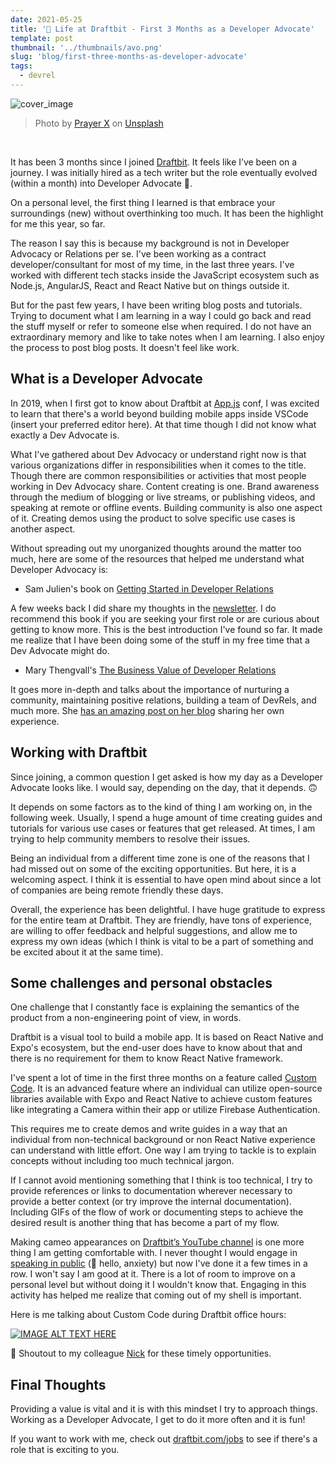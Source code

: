 ```yaml
---
date: 2021-05-25
title: '🌱 Life at Draftbit - First 3 Months as a Developer Advocate'
template: post
thumbnail: '../thumbnails/avo.png'
slug: 'blog/first-three-months-as-developer-advocate'
tags:
  - devrel
---
```


![cover_image](https://i.imgur.com/TBebjua.jpg)

<blockquote>
Photo by <a href="https://unsplash.com/@x_prayer?utm_source=unsplash&utm_medium=referral&utm_content=creditCopyText">Prayer X</a> on <a href="https://unsplash.com/s/photos/galaxy?utm_source=unsplash&utm_medium=referral&utm_content=creditCopyText">Unsplash</a>
</blockquote>

<br />

It has been 3 months since I joined [Draftbit](https://draftbit.com/). It feels like I’ve been on a journey. I was initially hired as a tech writer but the role eventually evolved (within a month) into Developer Advocate 🥑.

On a personal level, the first thing I learned is that embrace your surroundings (new) without overthinking too much. It has been the highlight for me this year, so far.

The reason I say this is because my background is not in Developer Advocacy or Relations per se. I've been working as a contract developer/consultant for most of my time, in the last three years. I've worked with different tech stacks inside the JavaScript ecosystem such as Node.js, AngularJS, React and React Native but on things outside it.

But for the past few years, I have been writing blog posts and tutorials. Trying to document what I am learning in a way I could go back and read the stuff myself or refer to someone else when required. I do not have an extraordinary memory and like to take notes when I am learning. I also enjoy the process to post blog posts. It doesn't feel like work.

## What is a Developer Advocate

In 2019, when I first got to know about Draftbit at [App.js](https://appjs.co/) conf, I was excited to learn that there's a world beyond building mobile apps inside VSCode (insert your preferred editor here). At that time though I did not know what exactly a Dev Advocate is.

What I've gathered about Dev Advocacy or understand right now is that various organizations differ in responsibilities when it comes to the title. Though there are common responsibilities or activities that most people working in Dev Advocacy share. Content creating is one. Brand awareness through the medium of blogging or live streams, or publishing videos, and speaking at remote or offline events. Building community is also one aspect of it. Creating demos using the product to solve specific use cases is another aspect.

Without spreading out my unorganized thoughts around the matter too much, here are some of the resources that helped me understand what Developer Advocacy is:

- Sam Julien's book on [Getting Started in Developer Relations](https://learn.samjulien.com/getting-started-in-developer-relations)

A few weeks back I did share my thoughts in the [newsletter](https://amanhimself.substack.com/). I do recommend this book if you are seeking your first role or are curious about getting to know more. This is the best introduction I've found so far. It made me realize that I have been doing some of the stuff in my free time that a Dev Advocate might do.

- Mary Thengvall's [The Business Value of Developer Relations](https://www.persea-consulting.com/book)

It goes more in-depth and talks about the importance of nurturing a community, maintaining positive relations, building a team of DevRels, and much more. She [has an amazing post on her blog](https://www.marythengvall.com/blog/2020/6/29/the-camunda-developer-relations-career-path) sharing her own experience.

## Working with Draftbit

Since joining, a common question I get asked is how my day as a Developer Advocate looks like. I would say, depending on the day, that it depends. 🙃

It depends on some factors as to the kind of thing I am working on, in the following week. Usually, I spend a huge amount of time creating guides and tutorials for various use cases or features that get released. At times, I am trying to help community members to resolve their issues.

Being an individual from a different time zone is one of the reasons that I had missed out on some of the exciting opportunities. But here, it is a welcoming aspect. I think it is essential to have open mind about since a lot of companies are being remote friendly these days.

Overall, the experience has been delightful. I have huge gratitude to express for the entire team at Draftbit. They are friendly, have tons of experience, are willing to offer feedback and helpful suggestions, and allow me to express my own ideas (which I think is vital to be a part of something and be excited about it at the same time).

## Some challenges and personal obstacles

One challenge that I constantly face is explaining the semantics of the product from a non-engineering point of view, in words.

Draftbit is a visual tool to build a mobile app. It is based on React Native and Expo's ecosystem, but the end-user does have to know about that and there is no requirement for them to know React Native framework.

I've spent a lot of time in the first three months on a feature called [Custom Code](https://docs.draftbit.com/docs/custom-code). It is an advanced feature where an individual can utilize open-source libraries available with Expo and React Native to achieve custom features like integrating a Camera within their app or utilize Firebase Authentication.

This requires me to create demos and write guides in a way that an individual from non-technical background or non React Native experience can understand with little effort. One way I am trying to tackle is to explain concepts without including too much technical jargon.

If I cannot avoid mentioning something that I think is too technical, I try to provide references or links to documentation wherever necessary to provide a better context (or try improve the internal documentation). Including GIFs of the flow of work or documenting steps to achieve the desired result is another thing that has become a part of my flow.

Making cameo appearances on [Draftbit’s YouTube channel](https://www.youtube.com/c/Draftbit/videos) is one more thing I am getting comfortable with. I never thought I would engage in [speaking in public](https://www.youtube.com/watch?v=YIRxTUCY0NQ) (👋 hello, anxiety) but now I've done it a few times in a row. I won't say I am good at it. There is a lot of room to improve on a personal level but without doing it I wouldn't know that. Engaging in this activity has helped me realize that coming out of my shell is important.

Here is me talking about Custom Code during Draftbit office hours:

[![IMAGE ALT TEXT HERE](https://img.youtube.com/vi/pMz4XRjdOd0/0.jpg)](https://www.youtube.com/watch?v=pMz4XRjdOd0)

🙌 Shoutout to my colleague [Nick](https://twitter.com/nickselman) for these timely opportunities.

## Final Thoughts

Providing a value is vital and it is with this mindset I try to approach things. Working as a Developer Advocate, I get to do it more often and it is fun!

If you want to work with me, check out [draftbit.com/jobs](https://draftbit.com/jobs#openings) to see if there's a role that is exciting to you.
